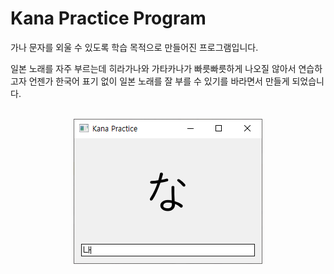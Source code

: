# Kana Practice Program

가나 문자를 외울 수 있도록 학습 목적으로 만들어진 프로그램입니다.

일본 노래를 자주 부르는데 히라가나와 가타카나가 빠릇빠릇하게 나오질 않아서 연습하고자 언젠가 한국어 표기 없이 일본 노래를 잘 부를 수 있기를 바라면서 만들게 되었습니다.
<br><br>
<p align="center">
  <img src="https://github.com/HyunP-dev/Kana-Practice-Program/blob/main/screenshot.png?raw=true"/>
</p>
